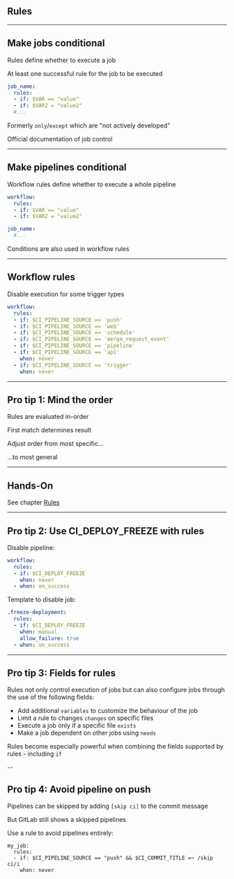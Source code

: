 <!-- .slide: id="gitlab_rules" class="vertical-center" -->

<i class="fa-duotone fa-book-section fa-8x fa-duotone-colors" style="float: right; color: grey;"></i>

## Rules

---

## Make jobs conditional

Rules [](https://docs.gitlab.com/ee/ci/yaml/#rules) define whether to execute a job

At least one successful rule for the job to be executed

```yaml
job_name:
  rules:
  - if: $VAR == "value"
  - if: $VAR2 = "value2"
  #...
```

Formerly `only`/`except` [](https://docs.gitlab.com/ee/ci/yaml/#only--except) which are "not actively developed"

Official documentation of job control [](https://docs.gitlab.com/ee/ci/jobs/job_control.html)

---

## Make pipelines conditional

Workflow rules [](https://docs.gitlab.com/ee/ci/yaml/#workflow) define whether to execute a whole pipeline

```yaml
workflow:
  rules:
  - if: $VAR == "value"
  - if: $VAR2 = "value2"

job_name:
  #...
```

Conditions are also used in workflow rules 

---

## Workflow rules

Disable execution for some trigger types

```yaml
workflow:
  rules:
  - if: $CI_PIPELINE_SOURCE == 'push'
  - if: $CI_PIPELINE_SOURCE == 'web'
  - if: $CI_PIPELINE_SOURCE == 'schedule'
  - if: $CI_PIPELINE_SOURCE == 'merge_request_event'
  - if: $CI_PIPELINE_SOURCE == 'pipeline'
  - if: $CI_PIPELINE_SOURCE == 'api'
    when: never
  - if: $CI_PIPELINE_SOURCE == 'trigger'
    when: never
```

---

## Pro tip 1: Mind the order

Rules are evaluated in-order

First match determines result

Adjust order from most specific...

...to most general

---

## Hands-On

See chapter [Rules](/hands-on/2024-11-21/130_rules/exercise/)

---

## Pro tip 2: Use CI_DEPLOY_FREEZE with rules

Disable pipeline:

```yaml
workflow:
  rules:
  - if: $CI_DEPLOY_FREEZE
    when: never
  - when: on_success
```

Template to disable job:

```yaml
.freeze-deployment:
  rules:
  - if: $CI_DEPLOY_FREEZE
    when: manual
    allow_failure: true
  - when: on_success
```

---

## Pro tip 3: Fields for rules

Rules not only control execution of jobs but can also configure jobs through the use of the following fields:

- Add additional `variables` [](https://docs.gitlab.com/ee/ci/yaml/#rulesvariables) to customize the behaviour of the job
- Limit a rule to changes `changes` [](https://docs.gitlab.com/ee/ci/yaml/#ruleschanges) on specific files
- Execute a job only if a specific file `exists` [](https://docs.gitlab.com/ee/ci/yaml/#rulesexists)
- Make a job dependent on other jobs using `needs` [](https://docs.gitlab.com/ee/ci/yaml/#rulesneeds)

Rules become especially powerful when combining the fields supported by rules - including `if`

--

## Pro tip 4: Avoid pipeline on push

Pipelines can be skipped by adding `[skip ci]` to the commit message

But GitLab still shows a skipped pipelines

Use a rule to avoid pipelines entirely:

```
my_job:
  rules:
  - if: $CI_PIPELINE_SOURCE == "push" && $CI_COMMIT_TITLE =~ /skip ci/i
    when: never

